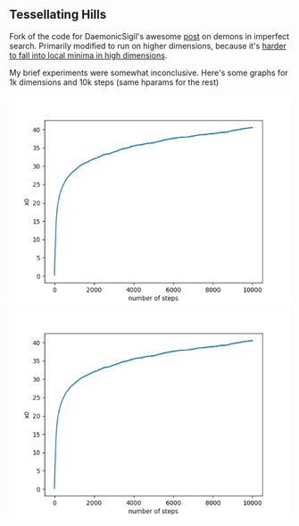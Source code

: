 ## Tessellating Hills

Fork of the code for DaemonicSigil's awesome [post](https://www.lesswrong.com/posts/X7S3u5E4KktLp7gHz/tessellating-hills-a-toy-model-for-demons-in-imperfect) on demons in imperfect search. Primarily modified to run on higher dimensions, because it's [harder to fall into local minima in high dimensions](https://www.lesswrong.com/posts/X7S3u5E4KktLp7gHz/tessellating-hills-a-toy-model-for-demons-in-imperfect?commentId=A4hDCPbAuJQ6SZ6Pt).

My brief experiments were somewhat inconclusive. Here's some graphs for 1k dimensions and 10k steps (same hparams for the rest)

![](./experiments/dims1000wsum5eps0.0025time10000lr0.2-plot1.png)
![](./experiments/dims1000wsum5eps0.0025time10000lr0.2-plot1.png)
